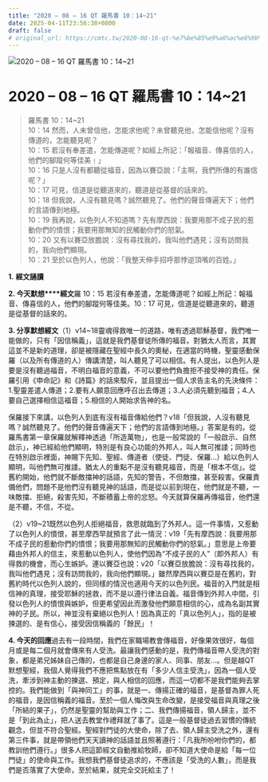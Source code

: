 ```yaml
---
title: "2020 – 08 – 16 QT 羅馬書 10：14~21"
date: 2025-04-11T23:56:38+0800
draft: false
# original_url: https://cmtc.tw/2020-08-16-qt-%e7%be%85%e9%a6%ac%e6%9b%b8-10%ef%bc%9a1421
---
```


![2020 – 08 – 16 QT 羅馬書 10：14~21](/images/qt.jpg   "2020 – 08 – 16 QT 羅馬書 10：14~21")

# 2020 – 08 – 16 QT 羅馬書 10：14~21

> 羅馬書 10：14~21  
> 10：14 然而，人未曾信他，怎能求他呢？未曾聽見他，怎能信他呢？沒有傳道的，怎能聽見呢？  
> 10：15 若沒有奉差遣，怎能傳道呢？如經上所記：「報福音、傳喜信的人，他們的腳蹤何等佳美﹗」  
> 10：16 只是人沒有都聽從福音，因為以賽亞說：「主啊，我們所傳的有誰信呢？」  
> 10：17 可見，信道是從聽道來的，聽道是從基督的話來的。  
> 10：18 但我說，人沒有聽見嗎？誠然聽見了。他們的聲音傳遍天下；他們的言語傳到地極。  
> 10：19 我再說，以色列人不知道嗎？先有摩西說：我要用那不成子民的惹動你們的憤恨；我要用那無知的民觸動你們的怒氣。  
> 10：20 又有以賽亞放膽說：沒有尋找我的，我叫他們遇見；沒有訪問我的，我向他們顯現。  
> 10：21 至於以色列人，他說：「我整天伸手招呼那悖逆頂嘴的百姓。」

**1.** **經文誦讀**

**2. 今天默想****經文**羅 10：15 若沒有奉差遣，怎能傳道呢？如經上所記：報福音、傳喜信的人，他們的腳蹤何等佳美。10：17 可見，信道是從聽道來的，聽道是從基督的話來的。

**3. 分享默想經文**（1）v14~18靈魂得救唯一的道路，唯有透過耶穌基督，我們唯一能做的，只有「因信稱義」，這就是我們基督徒所傳的福音。對猶太人而言，其實這並不是新的道理，卻是被隱藏在聖經中長久的奧秘，在適當的時機，聖靈感動保羅（以及所有傳道的人）傳講清楚，叫人聽見了可以相信。有人提出，以色列人是要是沒有聽過福音，不明白福音的意義，不可以要他們負擔拒不接受神的責任。保羅引用《申命記》和《詩篇》的話來駁斥，並且提出一個人求告主名的先決條件：1.聖靈差遣人傳道；2.要有人願意回應呼召出去傳道；3.人必須先聽到福音；4.人要自己選擇相信這福音；5.相信的人開始求告神的名。

保羅接下來講，以色列人到底有沒有福音傳給他們？v18「但我說，人沒有聽見嗎？誠然聽見了。他們的聲音傳遍天下；他們的言語傳到地極。」答案是有的。從羅馬書第一章保羅就解釋神透過「所造萬物」，也是一般常說的「一般啟示、自然啟示」，神已經給他們顯明，特別是有良心功能的外邦人，叫人無可推諉；同時也在特別啟示裡面，神賜下先知、聖經、傳道者（使徒、門徒、保羅…）給以色列人顯明，叫他們無可推諉。猶太人的重點不是沒有聽見福音，而是「根本不信」。從舊約開始，他們就不斷敵擋神的話語，先知的警告，不但敵擋，甚至殺害。保羅責備他們，問題不是他們沒有聽見神的話語，而是從以前到現在，他們就是不聽，一味敵擋、拒絕，殺害先知，不斷積蓄上帝的忿怒。今天就算保羅再傳福音，他們還是不聽，不信，不從。

（2）v19~21既然以色列人拒絕福音，救恩就臨到了外邦人。這一件事情，又惹動了以色列人的憤恨，甚至摩西早就預言了此一情況：v19「先有摩西說：我要用那不成子民的惹動你們的憤恨；我要用那無知的民觸動你們的怒氣。」意思是上帝要藉由外邦人的信主，來惹動以色列人，使他們因為“不成子民的人”（即外邦人）有得救的機會，而心生嫉妒。連以賽亞也說：v20「以賽亞放膽說：沒有尋找我的，我叫他們遇見；沒有訪問我的，我向他們顯現。」雖然摩西與以賽亞是在舊約，對舊約時代以色列人說的，但同樣的情況也適用今天的以色列民。福音的入門就是相信神的真理，接受耶穌的拯救，而不是以遵行律法自義。福音傳到外邦人中間，引發以色列人的憤恨與嫉妒，但更希望因此而激發他們願意相信的心，成為名副其實神的子民。所以，神並沒有棄絕以色列人！因為真正的「真以色列人」，指的是被揀選的、是有信心，接受因信稱義的「餘民」！

**4. 今天的回應**過去有一段時間，我們在家職場教會傳福音，好像果效很好，每個月或是每二個月就會傳來有人受洗。最讓我們感動的是，我們傳福音帶人受洗的對象，都是弟兄姊妹自己傳的，也都是自己身邊的家人、同事、朋友…。但是越QT默想聖經，我個人覺得我們不應把焦點放在有「多少人信主受洗」，因為一個人受洗，牽涉到神主動的揀選、預定，與人相信的回應，而這一切都不是我們能夠去掌控的。我們能做到「與神同工」的事，就是一、傳揚正確的福音，是基督為罪人死的福音，是因信稱義的福音。至於一個人悔改與生命改變，是接受福音與真理之後「所結的果子」，仍然是聖靈的幫助與工作；二、我們傳揚福音，領人歸主，並不是「到此為止」，把人送去教堂作禮拜就了事了。這是一般基督徒過去習慣的傳統觀念，但並不符合聖經。聖經對門徒的大使命，除了去、領人歸主受洗之外，還有第三件事，就是帶領他們天天讀神的話語並且照著遵行：「凡我所吩咐你們的，都教訓他們遵行。」很多人把這節經文自動推給牧師，卻不知道大使命是給「每一位門徒」的使命與工作。我想我們基督徒追求的，不應該是「受洗的人數」，而是我們是否落實了大使命，至於結果，就完全交託給主了！